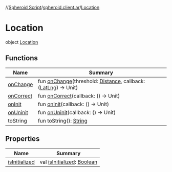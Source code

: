 //[Spheroid Script](../../index.md)/[spheroid.client.ar](../index.md)/[Location](index.md)



# Location  
 object [Location](index.md)   


## Functions  
  
|  Name|  Summary| 
|---|---|
| [onChange](on-change.md)| fun [onChange](on-change.md)(threshold: [Distance](../../spheroid/-distance/index.md), callback: ([LatLng](../../spheroid/-lat-lng/index.md)) -> Unit)  <br>
| [onCorrect](on-correct.md)| fun [onCorrect](on-correct.md)(callback: () -> Unit)  <br>
| [onInit](on-init.md)| fun [onInit](on-init.md)(callback: () -> Unit)  <br>
| [onUninit](on-uninit.md)| fun [onUninit](on-uninit.md)(callback: () -> Unit)  <br>
| toString| fun toString(): [String](../../spheroid/-string/index.md)  <br>


## Properties  
  
|  Name|  Summary| 
|---|---|
| [isInitialized](index.md#spheroid.client.ar/Location/isInitialized/#/PointingToDeclaration/)|  val [isInitialized](index.md#spheroid.client.ar/Location/isInitialized/#/PointingToDeclaration/): [Boolean](../../spheroid/-boolean/index.md)   <br>

